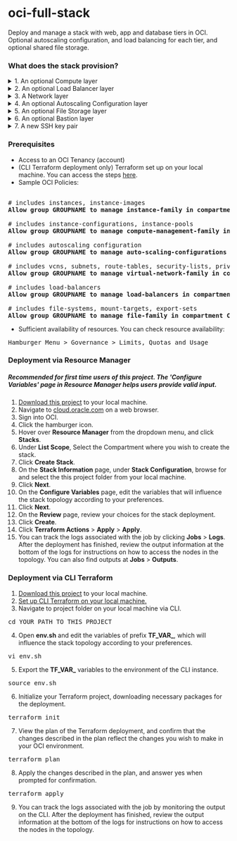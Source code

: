 # oci-full-stack
Deploy and manage a stack with web, app and database tiers in OCI. Optional autoscaling configuration, and load balancing for each tier, and optional shared file storage.

### What does the stack provision?
<details>
<summary>1. An optional Compute layer</summary>
<p></p>
For Compute Instances that run workloads.
<p></p>
Provisions Instance Pools that generate Compute Instances that comprise the compute tiers. Each compute tier is provisioned within its own corresponding subnet. The compute tiers are:
	<p></p>
	a. The <b>Web</b> tier. This tier <b>uses</b> public IP addresses.
	<p></p>
	b. The <b>App</b> tier. This tier <b>uses</b> public IP addresses.
	<p></p>
	c. The <b>Database</b> tier. This compute tier <b>prohibits</b> Public IP addresses.
</details>
<details>
<summary>2. An optional Load Balancer layer</summary>
<p></p>
For load balancing the Compute Instances in select compute tiers.
<p></p>
Provisions resources that comprise the load balancer tiers. Each load balancer tier is provisioned within its own corresponding subnet. The load balancer tiers are:
	<p></p>
	a. The <b>Load Balancer for Web</b> tier. This tier <b>uses</b> public IP addresses.
	<p></p>
	b. The <b>Load Balancer for App</b> tier. This tier <b>prohibits</b> public IP addresses.
	<p></p>
	Each load balancer tier load balances a corresponding compute tier by associating with its respective instance pool.
</details>
<details>
<summary>3. A Network layer</summary>
<p></p>
For hosting and provide access to Compute Instances. 
<p></p>
Provisions a subnet for each compute tier and for each load balancer tier within a single VCN. The subnets are provisioned with security lists and route tables, and the VCN is provisioned with an internet gateway and optional NAT Gateway and optional Service Gateway. Security list rules and gateway access via route rules are assigned to each subnet based on whether the subnet allows or prohibits public IP addresses.
</details>
<details>
<summary>4. An optional Autoscaling Configuration layer</summary>
<p></p>
For autoscaling the number of Compute Instances in any given compute tier.
<p></p>
Provisions an Autoscaling Configuration for each compute tier that associates with its respective instance pool. The threshold-based metric that triggers the autoscaling action is CPU Utilization.
</details>
<details>
<summary>5. An optional File Storage layer</summary>
<p></p>
For providing access to a filesystem storage space that is shared between Compute Instances across all compute tiers.
<p></p>
Provisions File Storage Service resources within a designated subnet that is also provisioned as part of this layer. The subnet <b>prohibits</b> public IP addresses. Instances that are generated as part of the instance pool in any compute tier connects to the file storage service.
</details>
<details>
<summary>6. An optional Bastion layer</summary>
<p></p>
For accessing the stack.
<p></p>
This layer provisions a Compute Instance with a public IP address to serve as a bastion node, within a designated subnet that is also provisioned as part of this layer. The bastion node has a public IP address.
</details>
<details>
<summary>7. A new SSH key pair</summary>
<p></p>
For accessing all Compute Instances in the stack.
</details>

### Prerequisites
- Access to an OCI Tenancy (account)
- (CLI Terraform deployment only) Terraform set up on your local machine. You can access the steps [here](https://docs.oracle.com/en-us/iaas/Content/API/SDKDocs/terraformgetstarted.htm).
- Sample OCI Policies:
<pre>

# includes instances, instance-images
<b>Allow group GROUPNAME to manage instance-family in compartment COMPARTMENTNAME</b>

# includes instance-configurations, instance-pools
<b>Allow group GROUPNAME to manage compute-management-family in compartment COMPARTMENTNAME</b>

# includes autoscaling configuration
<b>Allow group GROUPNAME to manage auto-scaling-configurations in compartment COMPARTMENTNAME</b>

# includes vcns, subnets, route-tables, security-lists, private-ips, public-ips, internet-gateways, nat-gateways, service-gateways
<b>Allow group GROUPNAME to manage virtual-network-family in compartment COMPARTMENTNAME</b>

# includes load-balancers
<b>Allow group GROUPNAME to manage load-balancers in compartment COMPARTMENTNAME</b>

# includes file-systems, mount-targets, export-sets
<b>Allow group GROUPNAME to manage file-family in compartment COMPARTMENTNAME</b>
</pre>
- Sufficient availability of resources. You can check resource availability:
<pre>
Hamburger Menu &gt Governance &gt Limits, Quotas and Usage
</pre>

### Deployment via Resource Manager
##### Recommended for first time users of this project. The 'Configure Variables' page in Resource Manager helps users provide valid input.
1. [Download this project](https://github.com/scacela/oci-full-stack/archive/refs/heads/main.zip) to your local machine.
2. Navigate to [cloud.oracle.com](https://cloud.oracle.com/) on a web browser.
3. Sign into OCI.
4. Click the hamburger icon.
5. Hover over <b>Resource Manager</b> from the dropdown menu, and click <b>Stacks</b>.
6. Under <b>List Scope</b>, Select the Compartment where you wish to create the stack.
7. Click <b>Create Stack</b>.
8. On the <b>Stack Information</b> page, under <b>Stack Configuration</b>, browse for and select the this project folder from your local machine.
9. Click <b>Next</b>.
10. On the <b>Configure Variables</b> page, edit the variables that will influence the stack topology according to your preferences.
12. Click <b>Next</b>.
12. On the <b>Review</b> page, review your choices for the stack deployment.
13. Click <b>Create</b>.
14. Click <b>Terraform Actions</b> > <b>Apply</b> > <b>Apply</b>.
15. You can track the logs associated with the job by clicking <b>Jobs</b> > <b>Logs</b>. After the deployment has finished, review the output information at the bottom of the logs for instructions on how to access the nodes in the topology. You can also find outputs at <b>Jobs</b> > <b>Outputs</b>.

### Deployment via CLI Terraform


1. [Download this project](https://github.com/scacela/oci-full-stack/archive/refs/heads/main.zip) to your local machine.
2. [Set up CLI Terraform on your local machine.](https://docs.oracle.com/en-us/iaas/Content/API/SDKDocs/terraformgetstarted.htm) 
3. Navigate to project folder on your local machine via CLI.
<pre>
cd YOUR_PATH_TO_THIS_PROJECT
</pre>
4. Open <b>env.sh</b> and edit the variables of prefix <b>TF_VAR_</b>, which will influence the stack topology according to your preferences.
<pre>
vi env.sh
</pre>
5. Export the <b>TF_VAR_</b> variables to the environment of the CLI instance.
<pre>
source env.sh
</pre>
6. Initialize your Terraform project, downloading necessary packages for the deployment.
<pre>
terraform init
</pre>
7. View the plan of the Terraform deployment, and confirm that the changes described in the plan reflect the changes you wish to make in your OCI environment.
<pre>
terraform plan
</pre>
8. Apply the changes described in the plan, and answer yes when prompted for confirmation.
<pre>
terraform apply
</pre>
9. You can track the logs associated with the job by monitoring the output on the CLI. After the deployment has finished, review the output information at the bottom of the logs for instructions on how to access the nodes in the topology.